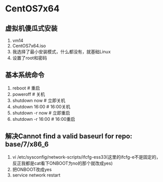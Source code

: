 # CentOS7x64

## 虚拟机傻瓜式安装
1. vm14
2. CentOS7x64.iso
3. 我选择了最小安装模式，什么都没有，就基础Linux
4. 设置了root和密码

## 基本系统命令
1. reboot # 重启
2. poweroff # 关机
3. shutdown now # 立即关机
4. shutdown 16:00 # 16:00关机
5. shutdown -r now # 立即重启
6. shutdown -r 16:00 # 16:00重启

## 解决Cannot find a valid baseurl for repo: base/7/x86_6
1. vi /etc/sysconfig/network-scripts/ifcfg-ess33(这里的ifcfg-e不是固定的，反正我都是cat看下ONBOOT为no的那个就改成yes)
2. 把ONBOOT改成yes
3. service network restart